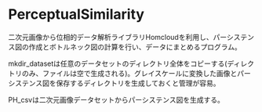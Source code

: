 # PerceptualSimilarity

二次元画像から位相的データ解析ライブラリHomcloudを利用し、パーシステンス図の作成とボトルネック図の計算を行い、データにまとめるプログラム。

mkdir_datasetは任意のデータセットのディレクトリ全体をコピーする(ディレクトリのみ、ファイルは空で生成される)。グレイスケールに変換した画像とパーシステンス図を保存するディレクトリを生成しておくと管理が容易。

PH_csvは二次元画像データセットからパーシステンス図を生成する。

